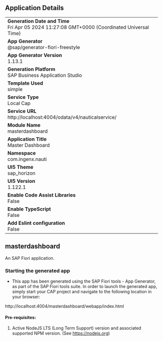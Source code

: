 ## Application Details
|               |
| ------------- |
|**Generation Date and Time**<br>Fri Apr 05 2024 11:27:08 GMT+0000 (Coordinated Universal Time)|
|**App Generator**<br>@sap/generator-fiori-freestyle|
|**App Generator Version**<br>1.13.1|
|**Generation Platform**<br>SAP Business Application Studio|
|**Template Used**<br>simple|
|**Service Type**<br>Local Cap|
|**Service URL**<br>http://localhost:4004/odata/v4/nauticalservice/
|**Module Name**<br>masterdashboard|
|**Application Title**<br>Master Dashboard|
|**Namespace**<br>com.ingenx.nauti|
|**UI5 Theme**<br>sap_horizon|
|**UI5 Version**<br>1.122.1|
|**Enable Code Assist Libraries**<br>False|
|**Enable TypeScript**<br>False|
|**Add Eslint configuration**<br>False|

## masterdashboard

An SAP Fiori application.

### Starting the generated app

-   This app has been generated using the SAP Fiori tools - App Generator, as part of the SAP Fiori tools suite.  In order to launch the generated app, simply start your CAP project and navigate to the following location in your browser:

http://localhost:4004/masterdashboard/webapp/index.html

#### Pre-requisites:

1. Active NodeJS LTS (Long Term Support) version and associated supported NPM version.  (See https://nodejs.org)


